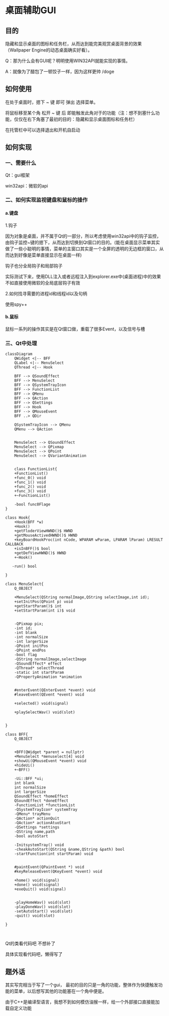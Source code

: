 # 桌面辅助GUI



 ## 目的

隐藏和显示桌面的图标和任务栏，从而达到能完美观赏桌面背景的效果（Wallpaper Engine的动态桌面确实好看）。



Q：那为什么会有GUI呢？明明使用WIN32API就能实现的事情。

A：就像为了醋包了一顿饺子一样，因为这样更帅 /doge



## 如何使用

在处于桌面时，摁下 ~ 键 即可 弹出 选择菜单。

将鼠标移至某个角 松开 ~ 键 后 即能触发此角对于的功能（注：想不到塞什么功能，仅仅在右下角塞了最初的目的：隐藏和显示桌面图标和任务栏）

在托管栏中可以选择退出和开机自启动



## 如何实现

### 一、需要什么

Qt：gui框架

win32api：微软的api

### 二、如何实现监视键盘和鼠标的操作

#### a.键盘

1.钩子

因为对象是桌面，并不属于Qt的一部分，所以考虑使用win32api中的钩子监控，由钩子监控~键的摁下，从而达到切换到Qt窗口的目的。(能在桌面显示菜单其实做了一些小聪明的事情，菜单的主窗口其实是一个全屏的透明的无边框的窗口，从而达到好像是菜单直接显示在桌面一样)



钩子也分全局钩子和局部钩子

实际测试下来，使用DLL注入或者远程注入到explorer.exe中(桌面进程)中的效果不如直接使用微软的全局底层钩子有效



2.如何找寻需要的进程id和线程id以及句柄

使用spy++



#### b.鼠标

鼠标一系列的操作其实是在Qt窗口做，重载了很多Event，以及信号与槽



###  三、Qt中处理

```mermaid
classDiagram
	QWidget <|-- BFF
	QLabel <|-- MenuSelect
	QThread <|-- Hook
	
	BFF --> QSoundEffect
	BFF --> MenuSelect
	BFF --> QSystemTrayIcon
	BFF --> FunctionList
	BFF --> QMenu
	BFF --> QAction
	BFF --> QSettings
	BFF --> Hook
	BFF --> QMouseEvent
	BFF ..> QDir
	
	QSystemTrayIcon --> QMenu
	QMenu --> QAction
	
	
	MenuSelect --> QSoundEffect
	MenuSelect --> QPixmap
	MenuSelect --> QPoint
	MenuSelect --> QVariantAnimation
	
	
	class FunctionList{
    +FunctionList()
    +func_0() void
    +func_1() void
    +func_2() void
    +func_3() void
    +~FunctionList()

    -bool func0Flage
}

class Hook{
    +Hook(BFF *w)
    +Hook()
    +getFloderViewHWND()$ HWND
    +getMouseActivedHWND()$ HWND 
    +keyBoardHookProc(int nCode, WPARAM wParam, LPARAM lParam) LRESULT CALLBACK 
    +isInBFF()$ bool
    +getDefViewHWND()$ HWND
    +~Hook()

   -run() bool

}

class MenuSelect{
    Q_OBJECT

    +MenuSelect(QString normalImage,QString selectImage,int id);
    +setInitPos(QPoint p) void
    +getStartParam()$ int
    +setStartParam(int i)$ void


    -QPixmap pix;
    -int id;
    -int blank
    -int normalSize
    -int largerSize
    -QPoint initPos
    -QPoint endPos
    -bool flag
    -QString normalImage,selectImage
    -QSoundEffect* effect
    -QThread* selectThread
    -static int startParam
    -QPropertyAnimation *animation


    #enterEvent(QEnterEvent *event) void
    #leaveEvent(QEvent *event) void

    +selected() void(signal)

    +playSelectWav() void(slot)


}

class BFF{
    Q_OBJECT


    +BFF(QWidget *parent = nullptr)
    +MenuSelect *menuselect[4] void
    +showUi(QMouseEvent *event) void
    +hideUi()
    +~BFF()

    -Ui::BFF *ui;
    int blank
    int normalSize
    int largerSize
    QSoundEffect *homeEffect
    QSoundEffect *doneEffect
    -FunctionList *functionList
    -QSystemTrayIcon* systemTray
    -QMenu* trayMenu
    -QAction* actionQuit
    -QAction* actionAtuoStart
    -QSettings *settings
    -QString name,path
    -bool autoStart

    -InitsystemTray() void
    -cheakAutoStart(QString &name,QString &path) bool
    -startFunction(int startParam) void


    #paintEvent(QPaintEvent *) void
    #keyReleaseEvent(QKeyEvent *event) void

    +home() void(signal)
    +done() void(signal)
    +exeQuit() void(signal)


    -playHomeWav() void(slot)
    -playDoneWav() void(slot)
    -setAutoStart() void(slot)
    -quit() void(slot)

}



```

Qt的类看代码吧 不想补了



具体实现看代码吧，懒得写了



## 题外话

其实写完相当于写了一个gui， 最初的目的只是一角的功能，整体作为快捷触发功能的菜单，以后想写其他的功能塞在一个角中便是。

由于C++是编译型语言，我想不到如何模仿油猴一样，给一个外部接口直接能加载自定义功能


